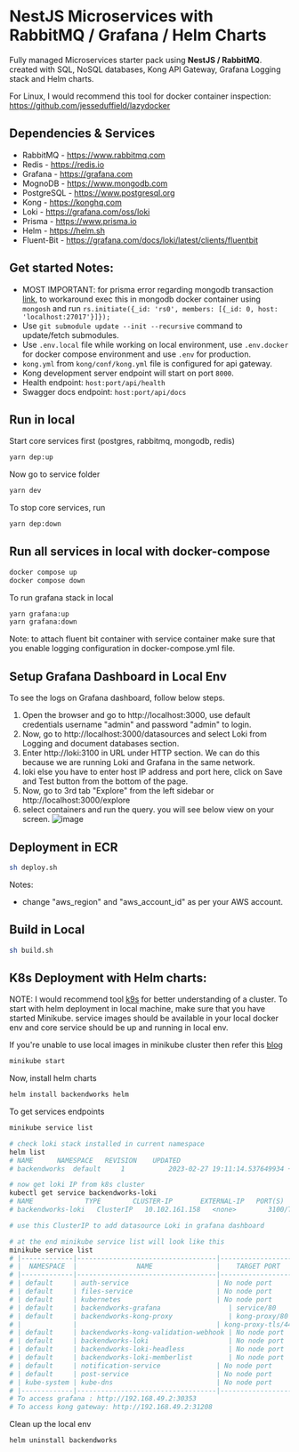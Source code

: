 # NestJS Microservices with RabbitMQ / Grafana / Helm Charts

Fully managed Microservices starter pack using **NestJS / RabbitMQ**. created with SQL, NoSQL databases, Kong API Gateway, Grafana Logging stack and Helm charts.

For Linux, I would recommend this tool for docker container inspection: https://github.com/jesseduffield/lazydocker

## Dependencies & Services

- RabbitMQ - https://www.rabbitmq.com
- Redis - https://redis.io
- Grafana - https://grafana.com
- MognoDB - https://www.mongodb.com
- PostgreSQL - https://www.postgresql.org
- Kong - https://konghq.com
- Loki - https://grafana.com/oss/loki
- Prisma - https://www.prisma.io
- Helm - https://helm.sh
- Fluent-Bit - https://grafana.com/docs/loki/latest/clients/fluentbit

## Get started Notes:

- MOST IMPORTANT: for prisma error regarding mongodb transaction [link](https://github.com/prisma/prisma/issues/8266), to workaround exec this in mongodb docker container using `mongosh` and run `rs.initiate({_id: 'rs0', members: [{_id: 0, host: 'localhost:27017'}]});`
- Use `git submodule update --init --recursive` command to update/fetch submodules.
- Use `.env.local` file while working on local environment, use `.env.docker` for docker compose environment and use `.env` for production.
- `kong.yml` from `kong/conf/kong.yml` file is configured for api gateway.
- Kong development server endpoint will start on port `8000`.
- Health endpoint: `host:port/api/health`
- Swagger docs endpoint: `host:port/api/docs`

## Run in local

Start core services first (postgres, rabbitmq, mongodb, redis)

```bash
yarn dep:up
```

Now go to service folder

```bash
yarn dev
```

To stop core services, run

```bash
yarn dep:down
```

## Run all services in local with docker-compose

```bash
docker compose up
docker compose down
```

To run grafana stack in local

```bash
yarn grafana:up
yarn grafana:down
```

Note: to attach fluent bit container with service container make sure that you enable logging configuration in docker-compose.yml file.

## Setup Grafana Dashboard in Local Env

To see the logs on Grafana dashboard, follow below steps.

1. Open the browser and go to http://localhost:3000, use default credentials username "admin" and password "admin" to login.
2. Now, go to http://localhost:3000/datasources and select Loki from Logging and document databases section.
3. Enter http://loki:3100 in URL under HTTP section. We can do this because we are running Loki and Grafana in the same network.
4. loki else you have to enter host IP address and port here, click on Save and Test button from the bottom of the page.
5. Now, go to 3rd tab "Explore" from the left sidebar or http://localhost:3000/explore
6. select containers and run the query. you will see below view on your screen.
   ![image](https://user-images.githubusercontent.com/23061515/217284063-5a548f77-ac0c-42b3-bfdb-963a62f8788a.png)

## Deployment in ECR

```bash
sh deploy.sh
```

Notes:

- change "aws_region" and "aws_account_id" as per your AWS account.

## Build in Local

```bash
sh build.sh
```

## K8s Deployment with Helm charts:

NOTE: I would recommend tool [k9s](https://k9scli.io/) for better understanding of a cluster. To start with helm deployment in local machine, make sure that you have started Minikube. service images should be available in your local docker env and core service should be up and running in local env.

If you're unable to use local images in minikube cluster then refer this [blog](https://medium.com/bb-tutorials-and-thoughts/how-to-use-own-local-doker-images-with-minikube-2c1ed0b0968)

```bash
minikube start
```

Now, install helm charts

```bash
helm install backendworks helm
```

To get services endpoints

```bash
minikube service list
```

```bash
# check loki stack installed in current namespace
helm list
# NAME     	NAMESPACE	REVISION	UPDATED                                	STATUS  	CHART           	APP VERSION
# backendworks	default  	1       	2023-02-27 19:11:14.537649934 +0530 IST	deployed	backendworks-0.1.0 	1.0.0

# now get loki IP from k8s cluster
kubectl get service backendworks-loki
# NAME             TYPE        CLUSTER-IP       EXTERNAL-IP   PORT(S)    AGE
# backendworks-loki   ClusterIP   10.102.161.158   <none>        3100/TCP   28m

# use this ClusterIP to add datasource Loki in grafana dashboard

# at the end minikube service list will look like this
minikube service list
# |-------------|-----------------------------------|--------------------|---------------------------|
# |  NAMESPACE  |               NAME                |    TARGET PORT     |            URL            |
# |-------------|-----------------------------------|--------------------|---------------------------|
# | default     | auth-service                      | No node port       |                           |
# | default     | files-service                     | No node port       |                           |
# | default     | kubernetes                        | No node port       |                           |
# | default     | backendworks-grafana                 | service/80         | http://192.168.49.2:31679 |
# | default     | backendworks-kong-proxy              | kong-proxy/80      | http://192.168.49.2:32083 |
# |             |                                   | kong-proxy-tls/443 | http://192.168.49.2:31251 |
# | default     | backendworks-kong-validation-webhook | No node port       |                           |
# | default     | backendworks-loki                    | No node port       |                           |
# | default     | backendworks-loki-headless           | No node port       |                           |
# | default     | backendworks-loki-memberlist         | No node port       |                           |
# | default     | notification-service              | No node port       |                           |
# | default     | post-service                      | No node port       |                           |
# | kube-system | kube-dns                          | No node port       |                           |
# |-------------|-----------------------------------|--------------------|---------------------------|
# To access grafana : http://192.168.49.2:30353
# To access kong gateway: http://192.168.49.2:31208
```

Clean up the local env

```bash
helm uninstall backendworks
```

